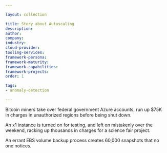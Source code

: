 ```yaml
---

layout: collection

title: Story about Autoscaling
description:
author:
company:
industry:
cloud-provider:
tooling-services:
framework-persona:
framework-maturity:
framework-capabilities:
framework-projects:
order: 1

tags:
- anomaly-detection

---
```


Bitcoin miners take over federal government Azure accounts, run up $75K in charges in unauthorized regions before being shut down.

An x1 instance is turned on for testing, and left on mistakenly over the weekend, racking up thousands in charges for a science fair project.

An errant EBS volume backup process creates 60,000 snapshots that no one notices.
